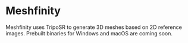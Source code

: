 # Meshfinity

Meshfinity uses TripoSR to generate 3D meshes based on 2D reference images. Prebuilt binaries for Windows and macOS are coming soon.
